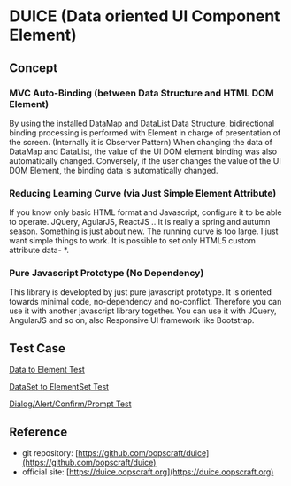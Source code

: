 # DUICE (Data oriented UI Component Element)

## Concept

### MVC Auto-Binding (between Data Structure and HTML DOM Element)
By using the installed DataMap and DataList Data Structure, bidirectional binding processing is performed with Element in charge of presentation of the screen. (Internally it is Observer Pattern) When changing the data of DataMap and DataList, the value of the UI DOM element binding was also automatically changed. Conversely, if the user changes the value of the UI DOM Element, the binding data is automatically changed.

### Reducing Learning Curve (via Just Simple Element Attribute)
If you know only basic HTML format and Javascript, configure it to be able to operate. JQuery, AgularJS, ReactJS .. It is really a spring and autumn season. Something is just about new. The running curve is too large. I just want simple things to work. It is possible to set only HTML5 custom attribute data- *.

### Pure Javascript Prototype (No Dependency)
This library is developted by just pure javascript prototype. It is oriented towards minimal code, no-dependency and no-conflict. Therefore you can use it with another javascript library together. You can use it with JQuery, AngularJS and so on, also Responsive UI framework like Bootstrap.


## Test Case

[Data to Element Test](test/ElementTest.html)

[DataSet to ElementSet Test](test/ElementSetTest.html)

[Dialog/Alert/Confirm/Prompt Test](test/dialog/Dialog.html)


## Reference
- git repository: [https://github.com/oopscraft/duice](https://github.com/oopscraft/duice)
- official site: [https://duice.oopscraft.org](https://duice.oopscraft.org)

